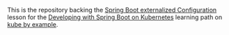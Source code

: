 This is the repository backing the [Spring Boot externalized Configuration](https://kubebyexample.com/en/learning-paths/<<NEED_TO_FILL_THIS_IN>>) lesson for the [Developing with Spring Boot on Kubernetes](https://kubebyexample.com/en/learning-paths/developing-spring-boot-kubernetes) learning path on [kube by example](https://kubebyexample.com).